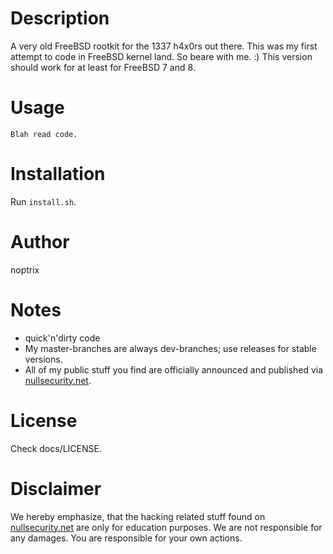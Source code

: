 # Description

A very old FreeBSD rootkit for the 1337 h4x0rs out there. This was my first
attempt to code in FreeBSD kernel land. So beare with me. :)
This version should work for at least for FreeBSD 7 and 8.

# Usage

```
Blah read code.
```

# Installation

Run `install.sh`.

# Author

noptrix

# Notes

- quick'n'dirty code
- My master-branches are always dev-branches; use releases for stable versions.
- All of my public stuff you find are officially announced and published via [nullsecurity.net](https://www.nullsecurity.net).

# License

Check docs/LICENSE.

# Disclaimer
We hereby emphasize, that the hacking related stuff found on
[nullsecurity.net](http://nullsecurity.net/) are only for education purposes.
We are not responsible for any damages. You are responsible for your own
actions.
